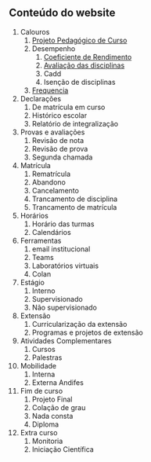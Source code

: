## Conteúdo do website

1. Calouros
   1. [Projeto Pedagógico de Curso](pages/PPC.md)
   2. Desempenho
      1. [Coeficiente de Rendimento](pages/CR.md)
      2. [Avaliação das disciplinas](pages/avaliacao.md)
      3. Cadd
      4. Isenção de disciplinas
   3. [Frequencia](pages/frequencia.md) 
2. Declarações
   1. De matrícula em curso
   2. Histórico escolar
   3. Relatório de integralização
3. Provas e avaliações
   1. Revisão de nota
   2. Revisão de prova
   3. Segunda chamada
4. Matrícula
   1. Rematrícula
   2. Abandono
   3. Cancelamento
   4. Trancamento de disciplina
   5. Trancamento de matrícula
5. Horários
   1. Horário das turmas
   2. Calendários
6. Ferramentas
   1. email institucional
   2. Teams
   3. Laboratórios virtuais
   4. Colan
7. Estágio
   1. Interno
   2. Supervisionado
   3. Não supervisionado
8. Extensão
   1. Curricularização da extensão
   2. Programas e projetos de extensão
9. Atividades Complementares
   1. Cursos
   2. Palestras
10. Mobilidade
    1. Interna
    2. Externa Andifes
11. Fim de curso
    1. Projeto Final
    2. Colação de grau
    3. Nada consta
    4. Diploma
12. Extra curso
    1. Monitoria
    2. Iniciação Científica
